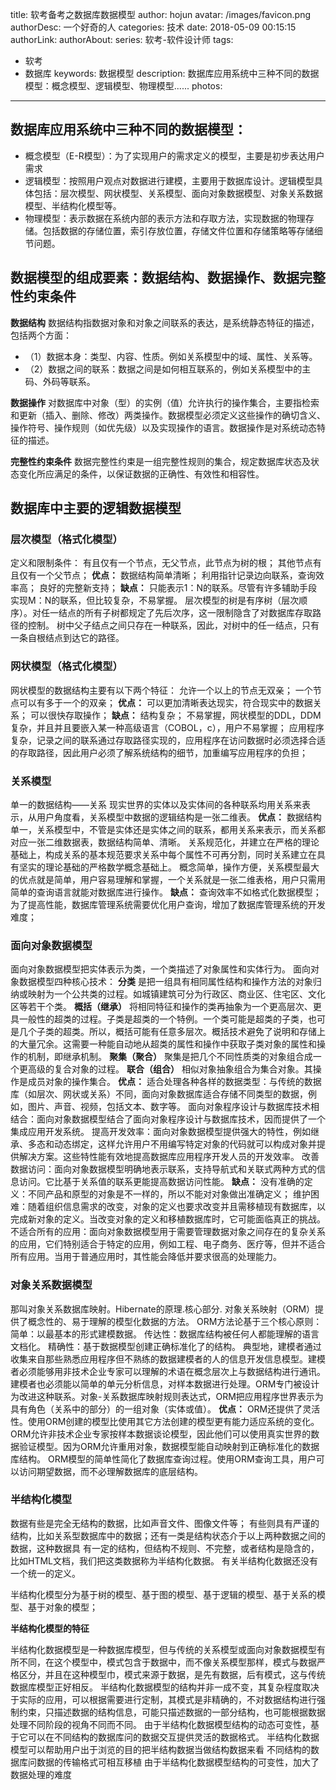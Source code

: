 title: 软考备考之数据库数据模型
author: hojun
avatar: /images/favicon.png
authorDesc: 一个好奇的人
categories: 技术
date: 2018-05-09 00:15:15
authorLink:
authorAbout:
series: 软考-软件设计师
tags:
 - 软考
 - 数据库
keywords: 数据模型
description: 数据库应用系统中三种不同的数据模型：概念模型、逻辑模型、物理模型......
photos:
---
## 数据库应用系统中三种不同的数据模型：

 - 概念模型（E-R模型）：为了实现用户的需求定义的模型，主要是初步表达用户需求
 - 逻辑模型：按照用户观点对数据进行建模，主要用于数据库设计。逻辑模型具体包括：层次模型、网状模型、关系模型、面向对象数据模型、对象关系数据模型、半结构化模型等。
 - 物理模型：表示数据在系统内部的表示方法和存取方法，实现数据的物理存储。包括数据的存储位置，索引存放位置，存储文件位置和存储策略等存储细节问题。

## 数据模型的组成要素：数据结构、数据操作、数据完整性约束条件

**数据结构**
数据结构指数据对象和对象之间联系的表达，是系统静态特征的描述，包括两个方面： 

 - （1）数据本身：类型、内容、性质。例如关系模型中的域、属性、关系等。 
 - （2）数据之间的联系：数据之间是如何相互联系的，例如关系模型中的主码、外码等联系。  

**数据操作**
对数据库中对象（型）的实例（值）允许执行的操作集合，主要指检索和更新（插入、删除、修改）两类操作。数据模型必须定义这些操作的确切含义、操作符号、操作规则（如优先级）以及实现操作的语言。数据操作是对系统动态特征的描述。  

**完整性约束条件** 
数据完整性约束是一组完整性规则的集合，规定数据库状态及状态变化所应满足的条件，以保证数据的正确性、有效性和相容性。

## 数据库中主要的逻辑数据模型

### **层次模型（格式化模型）**
定义和限制条件：
有且仅有一个节点，无父节点，此节点为树的根；
其他节点有且仅有一个父节点；
**优点：**
数据结构简单清晰；
利用指针记录边向联系，查询效率高；
良好的完整新支持；
**缺点：**
只能表示1：N的联系。尽管有许多辅助手段实现M：N的联系，但比较复杂，不易掌握。
层次模型的树是有序树（层次顺序）。对任一结点的所有子树都规定了先后次序，这一限制隐含了对数据库存取路径的控制。
树中父子结点之间只存在一种联系，因此，对树中的任一结点，只有一条自根结点到达它的路径。

### **网状模型（格式化模型）**
网状模型的数据结构主要有以下两个特征：
允许一个以上的节点无双亲；
一个节点可以有多于一个的双亲；
**优点：**
可以更加清晰表达现实，符合现实中的数据关系；
可以很快存取操作；
**缺点：**
结构复杂；
不易掌握，网状模型的DDL，DDM复杂，并且并且要嵌入某一种高级语言（COBOL，c），用户不易掌握；
应用程序复杂，记录之间的联系通过存取路径实现的，应用程序在访问数据时必须选择合适的存取路径，因此用户必须了解系统结构的细节，加重编写应用程序的负担；
### **关系模型**
单一的数据结构——关系
现实世界的实体以及实体间的各种联系均用关系来表示，从用户角度看，关系模型中数据的逻辑结构是一张二维表。
**优点：**
数据结构单一，关系模型中，不管是实体还是实体之间的联系，都用关系来表示，而关系都对应一张二维数据表，数据结构简单、清晰。
关系规范化，并建立在严格的理论基础上，构成关系的基本规范要求关系中每个属性不可再分割，同时关系建立在具有坚实的理论基础的严格数学概念基础上。
概念简单，操作方便，关系模型最大的优点就是简单，用户容易理解和掌握，一个关系就是一张二维表格，用户只需用简单的查询语言就能对数据库进行操作。
**缺点：**
查询效率不如格式化数据模型；
为了提高性能，数据库管理系统需要优化用户查询，增加了数据库管理系统的开发难度； 
### **面向对象数据模型**
面向对象数据模型把实体表示为类，一个类描述了对象属性和实体行为。
面向对象数据模型四种核心技术：
**分类**
是把一组具有相同属性结构和操作方法的对象归纳或映射为一个公共类的过程。如城镇建筑可分为行政区、商业区、住宅区、文化区等若干个类。
**概括（继承）**
将相同特征和操作的类再抽象为一个更高层次、更具一般性的超类的过程。子类是超类的一个特例。一个类可能是超类的子类，也可是几个子类的超类。所以，概括可能有任意多层次。概括技术避免了说明和存储上的大量冗余。这需要一种能自动地从超类的属性和操作中获取子类对象的属性和操作的机制，即继承机制。 
**聚集（聚合）**
聚集是把几个不同性质类的对象组合成一个更高级的复合对象的过程。
**联合（组合）**
相似对象抽象组合为集合对象。其操作是成员对象的操作集合。
**优点：**
适合处理各种各样的数据类型：与传统的数据库（如层次、网状或关系）不同，面向对象数据库适合存储不同类型的数据，例如，图片、声音、视频，包括文本、数字等。
面向对象程序设计与数据库技术相结合：面向对象数据模型结合了面向对象程序设计与数据库技术，因而提供了一个集成应用开发系统。
提高开发效率：面向对象数据模型提供强大的特性，例如继承、多态和动态绑定，这样允许用户不用编写特定对象的代码就可以构成对象并提供解决方案。这些特性能有效地提高数据库应用程序开发人员的开发效率。
改善数据访问：面向对象数据模型明确地表示联系，支持导航式和关联式两种方式的信息访问。它比基于关系值的联系更能提高数据访问性能。
**缺点：**
没有准确的定义：不同产品和原型的对象是不一样的，所以不能对对象做出准确定义；
维护困难：随着组织信息需求的改变，对象的定义也要求改变并且需移植现有数据库，以完成新对象的定义。当改变对象的定义和移植数据库时，它可能面临真正的挑战。
不适合所有的应用：面向对象数据模型用于需要管理数据对象之间存在的复杂关系的应用，它们特别适合于特定的应用，例如工程、电子商务、医疗等，但并不适合所有应用。当用于普通应用时，其性能会降低并要求很高的处理能力。
### **对象关系数据模型**
那叫对象关系数据库映射。Hibernate的原理.核心部分.
对象关系映射（ORM）提供了概念性的、易于理解的模型化数据的方法。
ORM方法论基于三个核心原则：
简单：以最基本的形式建模数据。
传达性：数据库结构被任何人都能理解的语言文档化。 
精确性：基于数据模型创建正确标准化了的结构。 典型地，建模者通过收集来自那些熟悉应用程序但不熟练的数据建模者的人的信息开发信息模型。建模者必须能够用非技术企业专家可以理解的术语在概念层次上与数据结构进行通讯。建模者也必须能以简单的单元分析信息，对样本数据进行处理。ORM专门被设计为改进这种联系。对象-关系数据库映射规则表达式，ORM把应用程序世界表示为具有角色（关系中的部分）的一组对象（实体或值）。
**优点：**
ORM还提供了灵活性。使用ORM创建的模型比使用其它方法创建的模型更有能力适应系统的变化。
ORM允许非技术企业专家按样本数据谈论模型，因此他们可以使用真实世界的数据验证模型。因为ORM允许重用对象，数据模型能自动映射到正确标准化的数据库结构。
ORM模型的简单性简化了数据库查询过程。使用ORM查询工具，用户可以访问期望数据，而不必理解数据库的底层结构。
### **半结构化模型**
数据有些是完全无结构的数据，比如声音文件、图像文件等； 有些则具有严谨的结构，比如关系型数据库中的数据；还有一类是结构状态介于以上两种数据之间的数据，这种数据具 有一定的结构，但结构不规则、不完整，或者结构是隐含的， 比如HTML文档，我们把这类数据称为半结构化数据。 有关半结构化数据还没有一个统一的定义。

半结构化模型分为基于树的模型、基于图的模型、基于逻辑的模型、基于关系的模型、基于对象的模型；

**半结构化模型的特征**

半结构化数据模型是一种数据库模型，但与传统的关系模型或面向对象数据模型有所不同，在这个模型中，模式包含于数据中，而不像关系模型那样，模式与数据严格区分，并且在这种模型巾，模式来源于数据，是先有数据，后有模式，这与传统数据库模型正好相反。
半结构化数据模型的结构并非一成不变，其复杂程度取决于实际的应用，可以根据需要进行定制，其模式是非精确的，不对数据结构进行强制约束，只描述数据的结构信息，可能只描述数据的一部分结构，也可能根据数据处理不同阶段的视角不同而不同。
由于半结构化数据模型结构的动态可变性，基于它可以在不同结构的数据库问的数据交互提供灵活的数据格式。
半结构化数据模型可以帮助用户出于浏览的目的把半结构数据当做结构数据来看
不同结构的数据库问数据的传输格式可相互移植
由于半结构化数据模型结构的可变性，加大了数据处理的难度